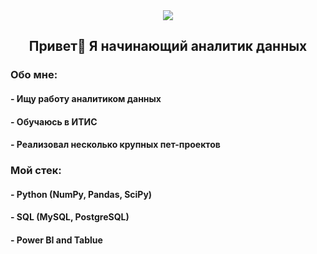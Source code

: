 <div align="center">
  <img src="https://i.gifer.com/4qo9.gif" align="center"/>
</div>

<h2 align="center">Привет👋 Я начинающий аналитик данных</h2>

<h3 align="left">Обо мне:</h3>
<h4 align="left">- Ищу работу аналитиком данных</h4>
<h4 align="left">- Обучаюсь в ИТИС</h4>
<h4 align="left">- Реализовал несколько крупных пет-проектов</h4>

<h3 align="left">Мой стек:</h3>

<div>
  <h4 align="left">- Python (NumPy, Pandas, SciPy)</h4>
  <h4 align="left">- SQL (MySQL, PostgreSQL)</h4>
  <h4 align="left">- Power BI and Tablue</h4>
</div>
